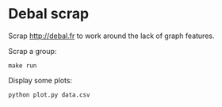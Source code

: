 # Debal scrap

Scrap http://debal.fr to work around the lack of graph features.

Scrap a group:
```
make run
```

Display some plots:
```
python plot.py data.csv
```
